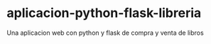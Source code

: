 # aplicacion-python-flask-libreria
Una aplicacion web con python y flask de compra y venta de libros
